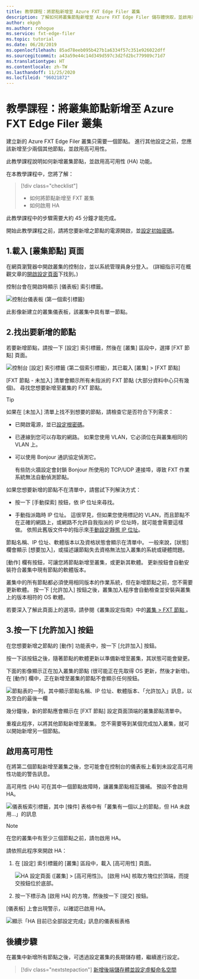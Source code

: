 ```yaml
---
title: 教學課程：將節點新增至 Azure FXT Edge Filer 叢集
description: 了解如何將叢集節點新增至 Azure FXT Edge Filer 儲存體快取，並啟用高可用性 (HA) 功能。
author: ekpgh
ms.author: rohogue
ms.service: fxt-edge-filer
ms.topic: tutorial
ms.date: 06/20/2019
ms.openlocfilehash: 85ad78eeb095b427b1a6334f57c351e926022dff
ms.sourcegitcommit: a43a59e44c14d349d597c3d2fd2bc779989c71d7
ms.translationtype: HT
ms.contentlocale: zh-TW
ms.lasthandoff: 11/25/2020
ms.locfileid: "96021872"
---
```

# <a name="tutorial-add-cluster-nodes-to-an-azure-fxt-edge-filer-cluster"></a>教學課程：將叢集節點新增至 Azure FXT Edge Filer 叢集

建立新的 Azure FXT Edge Filer 叢集只需要一個節點。 進行其他設定之前，您應該新增至少兩個其他節點，並啟用高可用性。

此教學課程說明如何新增叢集節點，並啟用高可用性 (HA) 功能。

在本教學課程中，您將了解：

> [!div class="checklist"]
>
> * 如何將節點新增至 FXT 叢集
> * 如何啟用 HA

此教學課程中的步驟需要大約 45 分鐘才能完成。

開始此教學課程之前，請將您要新增之節點的電源開啟，並[設定初始密碼](fxt-node-password.md)。

## <a name="1-load-the-cluster-nodes-page"></a>1.載入 [叢集節點] 頁面

在網頁瀏覽器中開啟叢集的控制台，並以系統管理員身分登入。 (詳細指示可在概觀文章的[開啟設定頁面](fxt-cluster-create.md#open-the-settings-pages)下找到。)

控制台會在開啟時顯示 [儀表板]  索引標籤。 

![控制台儀表板 (第一個索引標籤)](media/fxt-cluster-config/dashboard-1-node.png)

此影像新建立的叢集儀表板，該叢集中具有單一節點。

## <a name="2-locate-the-node-to-add"></a>2.找出要新增的節點

若要新增節點，請按一下 [設定]  索引標籤，然後在 [叢集]  區段中，選擇 [FXT 節點]  頁面。

![控制台 [設定] 索引標籤 (第二個索引標籤)，其已載入 [叢集] > [FXT 節點]](media/fxt-cluster-config/settings-fxt-nodes.png)

[FXT 節點 - 未加入]  清單會顯示所有未指派的 FXT 節點 (大部分資料中心只有幾個)。 尋找您想要新增至叢集的 FXT 節點。

> [!Tip]
> 如果在 [未加入]  清單上找不到想要的節點，請檢查它是否符合下列需求：
>
> * 已開啟電源，並已[設定根密碼](fxt-node-password.md)。
> * 已連線到您可以存取的網路。 如果您使用 VLAN，它必須位在與叢集相同的 VLAN 上。
> * 可以使用 Bonjour 通訊協定偵測它。
>
>   有些防火牆設定會封鎖 Bonjour 所使用的 TCP/UDP 連接埠，導致 FXT 作業系統無法自動偵測節點。
>
> 如果您想要新增的節點不在清單中，請嘗試下列解決方式：
>
> * 按一下 [手動探索]  按鈕，依 IP 位址來尋找。
>
> * 手動指派臨時 IP 位址。 這很罕見，但如果您使用標記的 VLAN，而且節點不在正確的網路上，或網路不允許自我指派的 IP 位址時，就可能會需要這樣做。 依照此舊版文件中的指示來[手動設定靜態 IP 位址](https://azure.github.io/Avere/legacy/create_cluster/4_8/html/static_ip.html)。

節點名稱、IP 位址、軟體版本以及資格狀態會顯示在清單中。 一般來說，[狀態]  欄會顯示 [想要加入]，或描述讓節點失去資格無法加入叢集的系統或硬體問題。

[動作]  欄有按鈕，可讓您將節點新增至叢集，或更新其軟體。 更新按鈕會自動安裝符合叢集中現有節點的軟體版本。

叢集中的所有節點都必須使用相同版本的作業系統，但在新增節點之前，您不需要更新軟體。 按一下 [允許加入]  按鈕之後，叢集加入程序會自動檢查並安裝與叢集上的版本相符的 OS 軟體。

若要深入了解此頁面上的選項，請參閱《叢集設定指南》中的[叢集   > FXT 節點  ](https://azure.github.io/Avere/legacy/ops_guide/4_7/html/gui_fxt_nodes.html)。

## <a name="3-click-the-allow-to-join-button"></a>3.按一下 [允許加入] 按鈕

在您想要新增之節點的 [動作] 功能表中，按一下 [允許加入] 按鈕。

按一下該按鈕之後，隨著節點的軟體更新以準備新增至叢集，其狀態可能會變更。

下面的影像顯示正在加入叢集的節點 (很可能正在先取得 OS 更新，然後才新增)。 在 [動作]  欄中，正在新增至叢集的節點不會顯示任何按鈕。

![節點表的一列，其中顯示節點名稱、IP 位址、軟體版本、「允許加入」訊息，以及空白的最後一欄](media/fxt-cluster-config/node-join-in-process.png)

幾分鐘後，新的節點應會顯示在 [FXT 節點]  設定頁面頂端的叢集節點清單中。

重複此程序，以將其他節點新增至叢集。 您不需要等到某個完成加入叢集，就可以開始新增另一個節點。

## <a name="enable-high-availability"></a>啟用高可用性

在將第二個節點新增至叢集之後，您可能會在控制台的儀表板上看到未設定高可用性功能的警告訊息。

高可用性 (HA) 可在其中一個節點故障時，讓叢集節點相互彌補。 預設不會啟用 HA。

![儀表板索引標籤，其中 [條件] 表格中有「叢集有一個以上的節點，但 HA 未啟用...」的訊息](media/fxt-cluster-config/no-ha-2-nodes.png)

> [!Note]
> 在您的叢集中有至少三個節點之前，請勿啟用 HA。

請依照此程序來開啟 HA：

1. 在 [設定]  索引標籤的 [叢集]  區段中，載入 [高可用性]  頁面。

   ![HA 設定頁面 ([叢集] > [高可用性])。 [啟用 HA] 核取方塊位於頂端，而提交按鈕位於底部。](media/fxt-cluster-config/enable-ha.png)

2. 按一下標示為 [啟用 HA]  的方塊，然後按一下 [提交]  按鈕。

[儀表板]  上會出現警示，以確認已啟用 HA。

![顯示「HA 目前已全部設定完成」訊息的儀表板表格](media/fxt-cluster-config/ha-configured-alert.png)

## <a name="next-steps"></a>後續步驟

在叢集中新增所有節點之後，可透過設定叢集的長期儲存體，繼續進行設定。

> [!div class="nextstepaction"]
> [新增後端儲存體並設定虛擬命名空間](fxt-add-storage.md)
